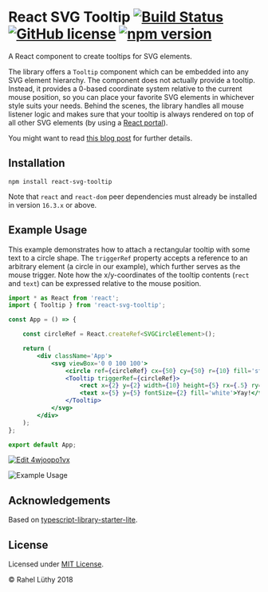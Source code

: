 # React SVG Tooltip [![Build Status](https://travis-ci.org/fhnw-stec/stec-recorder.svg?branch=master)](https://travis-ci.org/netzwerg/react-svg-tooltip) [![GitHub license](https://img.shields.io/badge/license-MIT-blue.svg)](https://github.com/facebook/react/blob/master/LICENSE) [![npm version](https://img.shields.io/npm/v/react-svg-tooltip.svg?style=flat)](https://www.npmjs.com/package/react-svg-tooltip)

A React component to create tooltips for SVG elements.

The library offers a `Tooltip` component which can be embedded into any SVG element hierarchy.
The component does not actually provide a tooltip.
Instead, it provides a 0-based coordinate system relative to the current mouse position, so you can place your favorite SVG elements in whichever style suits your needs.
Behind the scenes, the library handles all mouse listener logic and makes sure that your tooltip is always rendered on top of all other SVG elements (by using a [React portal](https://reactjs.org/docs/portals.html)).

You might want to read [this blog post](https://netzwerg.ch/blog/2018/05/24/react-svg-tooltips/) for further details.

## Installation

`npm install react-svg-tooltip`

Note that `react` and `react-dom` peer dependencies must already be installed in version `16.3.x` or above.

## Example Usage

This example demonstrates how to attach a rectangular tooltip with some text to a circle shape.
The `triggerRef` property accepts a reference to an arbitrary element (a circle in our example), which further serves as the mouse trigger.
Note how the x/y-coordinates of the tooltip contents (`rect` and `text`) can be expressed relative to the mouse position. 

```jsx
import * as React from 'react';
import { Tooltip } from 'react-svg-tooltip';

const App = () => {

    const circleRef = React.createRef<SVGCircleElement>();

    return (
        <div className='App'>
            <svg viewBox='0 0 100 100'>
                <circle ref={circleRef} cx={50} cy={50} r={10} fill='steelblue'/>
                <Tooltip triggerRef={circleRef}>
                    <rect x={2} y={2} width={10} height={5} rx={.5} ry={.5} fill='black'/>
                    <text x={5} y={5} fontSize={2} fill='white'>Yay!</text>
                </Tooltip>
            </svg>
        </div>
    );
};

export default App;
```

[![Edit 4wjoopo1vx](https://codesandbox.io/static/img/play-codesandbox.svg)](https://codesandbox.io/s/4wjoopo1vx)

![Example Usage](screenshot.png)

## Acknowledgements

Based on [typescript-library-starter-lite](https://github.com/tonysneed/typescript-library-starter-lite.git).

## License

Licensed under [MIT License](LICENSE).

&copy; Rahel Lüthy 2018
